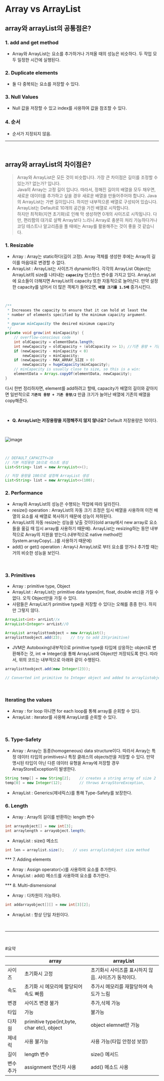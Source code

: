 # Array vs ArrayList

## array와 arrayList의 공통점은?

### 1. add and get method
  * Array와 ArrayList는 요소를 추가하거나 가져올 때의 성능은 비슷하다. 두 작업 모두 일정한 시간에 실행된다.

### 2. Duplicate elements
  * 둘 다 중복되는 요소를 저장할 수 있다.

### 3. Null Values
  * Null 값을 저장할 수 있고 index를 사용하여 값을 참조할 수 있다.

### 4. 순서
  * 순서가 지정되지 않음.

***

<br>

## array와 arrayList의 차이점은?
>Array와 ArrayList은 모든 것이 비슷합니다. 가장 큰 차이점은 길이를 조정할 수 있는가? 없는가? 입니다.  
>Java의 Array는 고정 길이 입니다. 따라서, 정해진 길이의 배열을 모두 채우면, 새로운 데이터를 추가하고 싶을 경우 새로운 배열을 만들어주어야 합니다.
>Java의 ArrayList는 가변 길이입니다. 하지만 내부적으론 배열로 구성되어 있습니다. ArrayList는 Default로 10개의 공간을 가진 배열로 시작합니다.  
>하지만 최적화(지연 초기화)로 인해 막 생성하면 0개의 사이즈로 시작됩니다. 
>다만, 편리함의 대가로 살짝 Array보다 느리니 Array로 충분히 처리 가능하다거나 코딩 테스트나 알고리즘을 풀 때에는 Array를 활용해주는 것이 좋을 것 같습니다.

### 1. Resizable
  * Array : Array는 static하다(길이 고정). Array 객체를 생성한 후에는 Array의 길이를 마음대로 변경할 수 없다.
  * ArrayList : ArrayList는 사이즈가 dynamic하다. 각각의 ArrayList Object는 ArrayList의 size를 나타내는 **`capacity`** 인스턴스 변수를 가지고 있다. ArrayList에 요소들이 더해지면 ArrayList의 capacity 또한 자동적으로 늘어난다. 만약 설정한 capacity를 넘어서 더 많은 객체가 들어오면, **`배열 크기를 1.5배`** 증가시킨다.

<br>

```java
/**
 * Increases the capacity to ensure that it can hold at least the
 * number of elements specified by the minimum capacity argument.
 *
 * @param minCapacity the desired minimum capacity
 */
private void grow(int minCapacity) {
    // overflow-conscious code
    int oldCapacity = elementData.length;
    int newCapacity = oldCapacity + (oldCapacity >> 1); //기존 용량 + 기존 용량 /2 (우측 shift 연산)
    if (newCapacity - minCapacity < 0)
        newCapacity = minCapacity;
    if (newCapacity - MAX_ARRAY_SIZE > 0)
        newCapacity = hugeCapacity(minCapacity);
    // minCapacity is usually close to size, so this is a win:
    elementData = Arrays.copyOf(elementData, newCapacity);
}
```
다시 한번 정리하자면, element를 add하려고 할때, capacity가 배열의 길이와 같아지면 일반적으로 **`기존의 용량 + 기존 용량/2`** 만큼 크기가 늘어난 배열에 기존의 배열을 copy해준다.  

<br>

  * **Q. ArrayList는 저장용량을 지정해주지 않지 않나요?** Default 저장용량은 10이다.

<br>

![image](https://user-images.githubusercontent.com/84886987/151135960-97d958d1-40f6-4728-95a5-a3edcc64e732.png)

<br>

```java
// DEFAULT_CAPACITY=10
// 기본 저장용량 10으로 리스트 생성
List<String> list = new ArrayList<>(); 

// 저장 용량을 100으로 설정해 ArrayList 생성 
List<String> list = new ArrayList<>(100);
```

### 2. Performance
  * Array와 ArrayList의 성능은 수행되는 작업에 따라 달라진다.
  * resize() operation : ArrayList의 자동 크기 조정은 임시 배열을 사용하여 이전 배열의 요소를 새 배열로 복사하기 때문에 성능이 저하된다.
  * ArrayList의 자동 resize는 성능을 낮출 것이다(old array에서 new array로 요소들을 옮길 때 임시 array를 사용하기 때문에). ArrayList는 resizing하는 동안 내부적으로 Array의 지원을 받는다.(내부적으로 native method인 System.arrayCopy(...)를 사용하기 때문에)
  * add() or get() operation : Array나 ArrayList로 부터 요소를 얻거나 추가할 때는 거의 비슷한 성능을 보인다.

<br>

### 3. Primitives
  * Array : primitive type, Object
  * ArrayList : ArrayList는 primitive data types(int, float, double etc)을 가질 수 없다. 오직 Object만을 가질 수 있다.
  * 사람들은 ArrayList가 primitive type을 저장할 수 있다는 오해를 종종 한다. 하지만 그렇지 않다.

```java
ArrayList<int> arrList//x
ArrayList<Integer> arrList//O
  
ArrayList arraylisttoobject = new ArrayList();
arraylisttoobject.add(23);    // try to add 23(primitive)
```
  * JVM은 Autoboxing(내부적으로 primitive type을 타입에 상응하는 object로 변환해주는 것, int => Integer)을 통해 ArrayList에 Object만 저장되도록 한다. 따라서, 위의 코드는 내부적으로 아래와 같이 수행된다.

```java
arraylisttoobject.add(new Integer(23)); 

// Converted int primitive to Integer object and added to arraylistobject
```

<br>

### Iterating the values
  * Array : for loop 아니면 for each loop를 통해 array를 순회할 수 있다.
  * ArrayList : iterator를 사용해 ArrayList를 순회할 수 있다.

<br>

### 5. Type-Safety
  * Array : Array는 동종(homogeneous) data structure이다. 따라서 Array는 특정 데이터 타입의 primitives나 특정 클래스의 objects만을 저장할 수 있다. 만약 명시된 타입이 아닌 다른 데이터 유형을 Array에 저장할 경우 ArrayStoreException이 발생한다.

```java
String temp[] = new String[2];    // creates a string array of size 2
temp[0] = new Integer(12);        // throws ArrayStoreException, 
```

  * ArrayList : Generics(제네릭스)를 통해 Type-Safety를 보장한다.

### 6. Length
  * Array : Array의 길이를 반환하는 length 변수

```java
int arrayobject[] = new int[3];
int arraylength = arrayobject.length;
```

  * ArrayList : size() 메소드

```java
int len = arraylist.size();    // uses arraylistobject size method
```

*** 7. Adding elements
  * Array : Assign operator(=)를 사용하여 요소를 추가한다.
  * ArrayList : add() 메소드를 사용하여 요소를 추가한다.

*** 8. Multi-dismensional
  * Array : 다차원이 가능하다.

```java
int addarrayobject[][] = new int[3][2];
```

  * ArrayList : 항상 단일 차원이다.

<br>

***

<br>

#요약

|   |array|arrayList|
|------|--------------------------|--------------------------|
|사이즈|초기화시 고정|초기화시 사이즈를 표시하지 않음. 사이즈가 동적이다.|
|속도|초기화 시 메모리에 할당되어 속도 빠름	|추가시 메모리를 재할당하여 속도가 느림|
|변경|사이즈 변경 불가	|추가,삭제 가능|
|타입|가능|불가능|
|다차원|primitive type(int,byte, char etc), object|object elemnet만 가능|
|제네릭|사용 불가능|사용 가능(타입 안정성 보장)|
|길이|length 변수|size() 메서드|
|변수 추가|assignment 연산자 사용|add() 메소드 사용|
